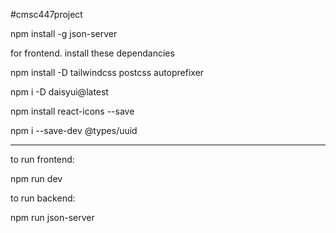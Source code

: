 #cmsc447project





npm install -g json-server

for frontend. install these dependancies

npm install -D tailwindcss postcss autoprefixer

npm i -D daisyui@latest

npm install react-icons --save

npm i --save-dev @types/uuid

---------------------------------------

to run frontend:

npm run dev

to run backend:

npm run json-server
